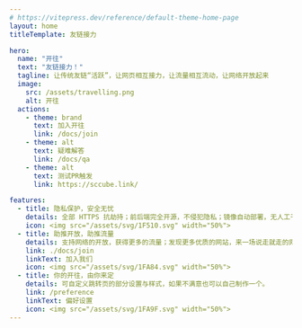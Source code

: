 ```yaml
---
# https://vitepress.dev/reference/default-theme-home-page
layout: home
titleTemplate: 友链接力

hero:
  name: "开往"
  text: "友链接力！"
  tagline: 让传统友链“活跃”，让网页相互接力，让流量相互流动，让网络开放起来
  image:
    src: /assets/travelling.png
    alt: 开往
  actions:
    - theme: brand
      text: 加入开往
      link: /docs/join
    - theme: alt
      text: 疑难解答
      link: /docs/qa
    - theme: alt
      text: 测试PR触发
      link: https://sccube.link/

features:
  - title: 隐私保护，安全无忧
    details: 全部 HTTPS 抗劫持；前后端完全开源，不侵犯隐私；镜像自动部署，无人工干预。加入开往的网页全部经过人工筛选，确保流量从源头就是干净优质的
    icon: <img src="/assets/svg/1F510.svg" width="50%">
  - title: 助推开放，助推流量
    details: 支持网络的开放，获得更多的流量；发现更多优质的网站，来一场说走就走的网上旅行。
    link: ./docs/join
    linkText: 加入我们
    icon: <img src="/assets/svg/1FA84.svg" width="50%">
  - title: 你的开往，由你来定
    details: 可自定义跳转页的部分设置与样式，如果不满意也可以自己制作一个。
    link: /preference
    linkText: 偏好设置
    icon: <img src="/assets/svg/1FA9F.svg" width="50%">
---
```

